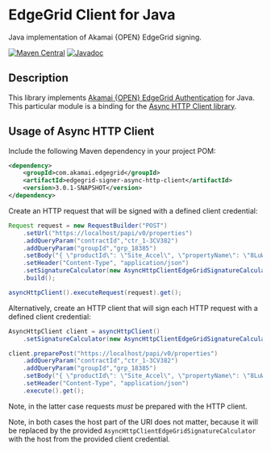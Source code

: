# EdgeGrid Client for Java

Java implementation of Akamai {OPEN} EdgeGrid signing.

[![Maven Central](https://maven-badges.herokuapp.com/maven-central/com.akamai.edgegrid/edgegrid-signer-async-http-client/badge.svg)](https://maven-badges.herokuapp.com/maven-central/com.akamai.edgegrid/edgegrid-signer-async-http-client)
[![Javadoc](http://www.javadoc.io/badge/com.akamai.edgegrid/edgegrid-signer-async-http-client.svg)](http://www.javadoc.io/doc/com.akamai.edgegrid/edgegrid-signer-async-http-client)

## Description

This library implements [Akamai {OPEN} EdgeGrid Authentication][1] for Java.
This particular module is a binding for the [Async HTTP Client library][2].

## Usage of Async HTTP Client

Include the following Maven dependency in your project POM:

```xml
<dependency>
    <groupId>com.akamai.edgegrid</groupId>
    <artifactId>edgegrid-signer-async-http-client</artifactId>
    <version>3.0.1-SNAPSHOT</version>
</dependency>
```

Create an HTTP request that will be signed with a defined client credential:

```java
Request request = new RequestBuilder("POST")
    .setUrl("https://localhost/papi/v0/properties")
    .addQueryParam("contractId","ctr_1-3CV382")
    .addQueryParam("groupId","grp_18385")
    .setBody("{ \"productId\": \"Site_Accel\", \"propertyName\": \"8LuWyUjwea\" }")
    .setHeader("Content-Type", "application/json")
    .setSignatureCalculator(new AsyncHttpClientEdgeGridSignatureCalculator(clientCredential))
    .build();

asyncHttpClient().executeRequest(request).get();
```

Alternatively, create an HTTP client that will sign each HTTP request with a defined client 
credential:

```java
AsyncHttpClient client = asyncHttpClient()
    .setSignatureCalculator(new AsyncHttpClientEdgeGridSignatureCalculator(clientCredential));

client.preparePost("https://localhost/papi/v0/properties")
    .addQueryParam("contractId","ctr_1-3CV382")
    .addQueryParam("groupId","grp_18385")
    .setBody("{ \"productId\": \"Site_Accel\", \"propertyName\": \"8LuWyUjwea\" }")
    .setHeader("Content-Type", "application/json")
    .execute().get();
```

Note, in the latter case requests *must* be prepared with the HTTP client.

Note, in both cases the host part of the URI does not matter, because it will be replaced by
the provided `AsyncHttpClientEdgeGridSignatureCalculator`  with the host from the provided client 
credential.

[1]: https://developer.akamai.com/introduction/Client_Auth.html
[2]: https://github.com/AsyncHttpClient/async-http-client
